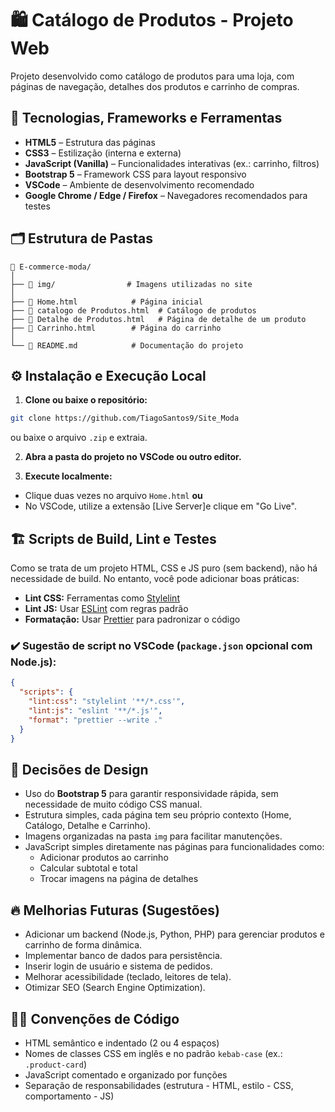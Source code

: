 


# 🛍️ Catálogo de Produtos - Projeto Web

Projeto desenvolvido como catálogo de produtos para uma loja, com páginas de navegação, detalhes dos produtos e carrinho de compras.

## 🚀 Tecnologias, Frameworks e Ferramentas

- **HTML5** – Estrutura das páginas
- **CSS3** – Estilização (interna e externa)
- **JavaScript (Vanilla)** – Funcionalidades interativas (ex.: carrinho, filtros)
- **Bootstrap 5** – Framework CSS para layout responsivo
- **VSCode** – Ambiente de desenvolvimento recomendado
- **Google Chrome / Edge / Firefox** – Navegadores recomendados para testes

## 🗂️ Estrutura de Pastas

```
📁 E-commerce-moda/
│
├── 📁 img/                # Imagens utilizadas no site
│
├── 📄 Home.html            # Página inicial
├── 📄 catalogo de Produtos.html  # Catálogo de produtos
├── 📄 Detalhe de Produtos.html   # Página de detalhe de um produto
├── 📄 Carrinho.html        # Página do carrinho
│
└── 📄 README.md            # Documentação do projeto
```

## ⚙️ Instalação e Execução Local

1. **Clone ou baixe o repositório:**

```bash
git clone https://github.com/TiagoSantos9/Site_Moda
```
ou baixe o arquivo `.zip` e extraia.

2. **Abra a pasta do projeto no VSCode ou outro editor.**

3. **Execute localmente:**
- Clique duas vezes no arquivo `Home.html` **ou**
- No VSCode, utilize a extensão [Live Server]e clique em "Go Live".

## 🏗️ Scripts de Build, Lint e Testes

Como se trata de um projeto HTML, CSS e JS puro (sem backend), não há necessidade de build. No entanto, você pode adicionar boas práticas:

- **Lint CSS:** Ferramentas como [Stylelint](https://stylelint.io/)
- **Lint JS:** Usar [ESLint](https://eslint.org/) com regras padrão
- **Formatação:** Usar [Prettier](https://prettier.io/) para padronizar o código

### ✔️ Sugestão de script no VSCode (`package.json` opcional com Node.js):

```json
{
  "scripts": {
    "lint:css": "stylelint '**/*.css'",
    "lint:js": "eslint '**/*.js'",
    "format": "prettier --write ."
  }
}
```

## 🎯 Decisões de Design

- Uso do **Bootstrap 5** para garantir responsividade rápida, sem necessidade de muito código CSS manual.
- Estrutura simples, cada página tem seu próprio contexto (Home, Catálogo, Detalhe e Carrinho).
- Imagens organizadas na pasta `img` para facilitar manutenções.
- JavaScript simples diretamente nas páginas para funcionalidades como:
  - Adicionar produtos ao carrinho
  - Calcular subtotal e total
  - Trocar imagens na página de detalhes

## 🔥 Melhorias Futuras (Sugestões)

- Adicionar um backend (Node.js, Python, PHP) para gerenciar produtos e carrinho de forma dinâmica.
- Implementar banco de dados para persistência.
- Inserir login de usuário e sistema de pedidos.
- Melhorar acessibilidade (teclado, leitores de tela).
- Otimizar SEO (Search Engine Optimization).

## 🧑‍💻 Convenções de Código

- HTML semântico e indentado (2 ou 4 espaços)
- Nomes de classes CSS em inglês e no padrão `kebab-case` (ex.: `.product-card`)
- JavaScript comentado e organizado por funções
- Separação de responsabilidades (estrutura - HTML, estilo - CSS, comportamento - JS)
